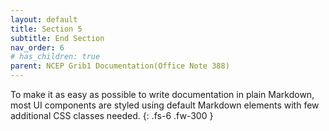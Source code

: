```yaml
---
layout: default
title: Section 5
subtitle: End Section
nav_order: 6
# has_children: true
parent: NCEP Grib1 Documentation(Office Note 388)
---
```


To make it as easy as possible to write documentation in plain Markdown, most UI components are styled using default Markdown elements with few additional CSS classes needed.
{: .fs-6 .fw-300 }
